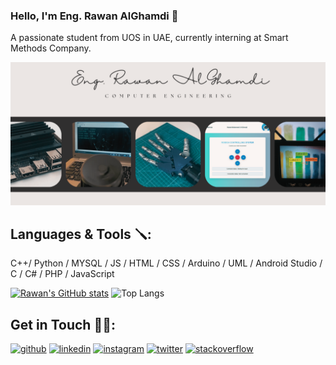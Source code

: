 ### Hello, I'm Eng. Rawan AlGhamdi 👋
A passionate student from UOS in UAE, currently interning at Smart Methods Company.

![CPE](https://github.com/ItsRawanMoha/ItsRawanMoha/blob/main/Eng.%20Rawan%20AlGhamdi.png)

## Languages & Tools 🪛:
C++/ Python / MYSQL / JS / HTML / CSS / Arduino / UML / Android Studio / C / C# / PHP / JavaScript  

[![Rawan's GitHub stats](https://github-readme-stats.vercel.app/api?username=ItsRawanMoha)](https://github.com/ItsRawanMoha/github-readme-stats) ![Top Langs](https://github-readme-stats.vercel.app/api/top-langs/?username=ItsRawanMOha&layout=compact)
  
## Get in Touch 👏🏻:
[<img src='https://cdn.jsdelivr.net/npm/simple-icons@3.0.1/icons/github.svg' alt='github' height='40'>](https://github.com/ItsRawanMoha)  [<img src='https://cdn.jsdelivr.net/npm/simple-icons@3.0.1/icons/linkedin.svg' alt='linkedin' height='40'>](https://www.linkedin.com/in/ItsRawanMoha/)  [<img src='https://cdn.jsdelivr.net/npm/simple-icons@3.0.1/icons/instagram.svg' alt='instagram' height='40'>](https://www.instagram.com/ItsRawanMoha/)  [<img src='https://cdn.jsdelivr.net/npm/simple-icons@3.0.1/icons/twitter.svg' alt='twitter' height='40'>](https://twitter.com/ItsRawanMoha)  [<img src='https://cdn.jsdelivr.net/npm/simple-icons@3.0.1/icons/stackoverflow.svg' alt='stackoverflow' height='40'>](https://stackoverflow.com/users/ItsRawanMoha)  

<!---
ItsRawanMoha/ItsRawanMoha is a ✨ special ✨ repository because its `README.md` (this file) appears on your GitHub profile.
You can click the Preview link to take a look at your changes.
--->
